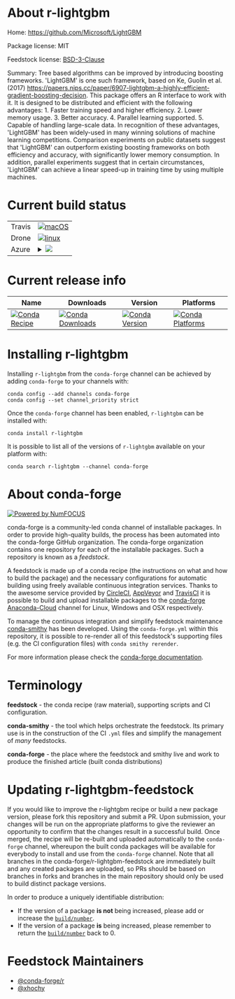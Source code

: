 About r-lightgbm
================

Home: https://github.com/Microsoft/LightGBM

Package license: MIT

Feedstock license: [BSD-3-Clause](https://github.com/conda-forge/r-lightgbm-feedstock/blob/master/LICENSE.txt)

Summary: Tree based algorithms can be improved by introducing boosting frameworks. 'LightGBM' is one such framework, based on Ke, Guolin et al. (2017) <https://papers.nips.cc/paper/6907-lightgbm-a-highly-efficient-gradient-boosting-decision>. This package offers an R interface to work with it. It is designed to be distributed and efficient with the following advantages: 1. Faster training speed and higher efficiency. 2. Lower memory usage. 3. Better accuracy. 4. Parallel learning supported. 5. Capable of handling large-scale data. In recognition of these advantages, 'LightGBM' has been widely-used in many winning solutions of machine learning competitions. Comparison experiments on public datasets suggest that 'LightGBM' can outperform existing boosting frameworks on both efficiency and accuracy, with significantly lower memory consumption. In addition, parallel experiments suggest that in certain circumstances, 'LightGBM' can achieve a linear speed-up in training time by using multiple machines.

Current build status
====================


<table><tr>
    <td>Travis</td>
    <td>
      <a href="https://travis-ci.com/conda-forge/r-lightgbm-feedstock">
        <img alt="macOS" src="https://img.shields.io/travis/com/conda-forge/r-lightgbm-feedstock/master.svg?label=macOS">
      </a>
    </td>
  </tr><tr>
    <td>Drone</td>
    <td>
      <a href="https://cloud.drone.io/conda-forge/r-lightgbm-feedstock">
        <img alt="linux" src="https://img.shields.io/drone/build/conda-forge/r-lightgbm-feedstock/master.svg?label=Linux">
      </a>
    </td>
  </tr>
    
  <tr>
    <td>Azure</td>
    <td>
      <details>
        <summary>
          <a href="https://dev.azure.com/conda-forge/feedstock-builds/_build/latest?definitionId=2385&branchName=master">
            <img src="https://dev.azure.com/conda-forge/feedstock-builds/_apis/build/status/r-lightgbm-feedstock?branchName=master">
          </a>
        </summary>
        <table>
          <thead><tr><th>Variant</th><th>Status</th></tr></thead>
          <tbody><tr>
              <td>linux_64_r_base3.6</td>
              <td>
                <a href="https://dev.azure.com/conda-forge/feedstock-builds/_build/latest?definitionId=2385&branchName=master">
                  <img src="https://dev.azure.com/conda-forge/feedstock-builds/_apis/build/status/r-lightgbm-feedstock?branchName=master&jobName=linux&configuration=linux_64_r_base3.6" alt="variant">
                </a>
              </td>
            </tr><tr>
              <td>linux_64_r_base4.0</td>
              <td>
                <a href="https://dev.azure.com/conda-forge/feedstock-builds/_build/latest?definitionId=2385&branchName=master">
                  <img src="https://dev.azure.com/conda-forge/feedstock-builds/_apis/build/status/r-lightgbm-feedstock?branchName=master&jobName=linux&configuration=linux_64_r_base4.0" alt="variant">
                </a>
              </td>
            </tr><tr>
              <td>linux_aarch64_r_base3.6</td>
              <td>
                <a href="https://dev.azure.com/conda-forge/feedstock-builds/_build/latest?definitionId=2385&branchName=master">
                  <img src="https://dev.azure.com/conda-forge/feedstock-builds/_apis/build/status/r-lightgbm-feedstock?branchName=master&jobName=linux&configuration=linux_aarch64_r_base3.6" alt="variant">
                </a>
              </td>
            </tr><tr>
              <td>linux_aarch64_r_base4.0</td>
              <td>
                <a href="https://dev.azure.com/conda-forge/feedstock-builds/_build/latest?definitionId=2385&branchName=master">
                  <img src="https://dev.azure.com/conda-forge/feedstock-builds/_apis/build/status/r-lightgbm-feedstock?branchName=master&jobName=linux&configuration=linux_aarch64_r_base4.0" alt="variant">
                </a>
              </td>
            </tr><tr>
              <td>linux_ppc64le_r_base3.6</td>
              <td>
                <a href="https://dev.azure.com/conda-forge/feedstock-builds/_build/latest?definitionId=2385&branchName=master">
                  <img src="https://dev.azure.com/conda-forge/feedstock-builds/_apis/build/status/r-lightgbm-feedstock?branchName=master&jobName=linux&configuration=linux_ppc64le_r_base3.6" alt="variant">
                </a>
              </td>
            </tr><tr>
              <td>linux_ppc64le_r_base4.0</td>
              <td>
                <a href="https://dev.azure.com/conda-forge/feedstock-builds/_build/latest?definitionId=2385&branchName=master">
                  <img src="https://dev.azure.com/conda-forge/feedstock-builds/_apis/build/status/r-lightgbm-feedstock?branchName=master&jobName=linux&configuration=linux_ppc64le_r_base4.0" alt="variant">
                </a>
              </td>
            </tr><tr>
              <td>osx_64_r_base3.6</td>
              <td>
                <a href="https://dev.azure.com/conda-forge/feedstock-builds/_build/latest?definitionId=2385&branchName=master">
                  <img src="https://dev.azure.com/conda-forge/feedstock-builds/_apis/build/status/r-lightgbm-feedstock?branchName=master&jobName=osx&configuration=osx_64_r_base3.6" alt="variant">
                </a>
              </td>
            </tr><tr>
              <td>osx_64_r_base4.0</td>
              <td>
                <a href="https://dev.azure.com/conda-forge/feedstock-builds/_build/latest?definitionId=2385&branchName=master">
                  <img src="https://dev.azure.com/conda-forge/feedstock-builds/_apis/build/status/r-lightgbm-feedstock?branchName=master&jobName=osx&configuration=osx_64_r_base4.0" alt="variant">
                </a>
              </td>
            </tr><tr>
              <td>osx_arm64</td>
              <td>
                <a href="https://dev.azure.com/conda-forge/feedstock-builds/_build/latest?definitionId=2385&branchName=master">
                  <img src="https://dev.azure.com/conda-forge/feedstock-builds/_apis/build/status/r-lightgbm-feedstock?branchName=master&jobName=osx&configuration=osx_arm64_" alt="variant">
                </a>
              </td>
            </tr><tr>
              <td>win_64_r_base3.6</td>
              <td>
                <a href="https://dev.azure.com/conda-forge/feedstock-builds/_build/latest?definitionId=2385&branchName=master">
                  <img src="https://dev.azure.com/conda-forge/feedstock-builds/_apis/build/status/r-lightgbm-feedstock?branchName=master&jobName=win&configuration=win_64_r_base3.6" alt="variant">
                </a>
              </td>
            </tr><tr>
              <td>win_64_r_base4.0</td>
              <td>
                <a href="https://dev.azure.com/conda-forge/feedstock-builds/_build/latest?definitionId=2385&branchName=master">
                  <img src="https://dev.azure.com/conda-forge/feedstock-builds/_apis/build/status/r-lightgbm-feedstock?branchName=master&jobName=win&configuration=win_64_r_base4.0" alt="variant">
                </a>
              </td>
            </tr>
          </tbody>
        </table>
      </details>
    </td>
  </tr>
</table>

Current release info
====================

| Name | Downloads | Version | Platforms |
| --- | --- | --- | --- |
| [![Conda Recipe](https://img.shields.io/badge/recipe-r--lightgbm-green.svg)](https://anaconda.org/conda-forge/r-lightgbm) | [![Conda Downloads](https://img.shields.io/conda/dn/conda-forge/r-lightgbm.svg)](https://anaconda.org/conda-forge/r-lightgbm) | [![Conda Version](https://img.shields.io/conda/vn/conda-forge/r-lightgbm.svg)](https://anaconda.org/conda-forge/r-lightgbm) | [![Conda Platforms](https://img.shields.io/conda/pn/conda-forge/r-lightgbm.svg)](https://anaconda.org/conda-forge/r-lightgbm) |

Installing r-lightgbm
=====================

Installing `r-lightgbm` from the `conda-forge` channel can be achieved by adding `conda-forge` to your channels with:

```
conda config --add channels conda-forge
conda config --set channel_priority strict
```

Once the `conda-forge` channel has been enabled, `r-lightgbm` can be installed with:

```
conda install r-lightgbm
```

It is possible to list all of the versions of `r-lightgbm` available on your platform with:

```
conda search r-lightgbm --channel conda-forge
```


About conda-forge
=================

[![Powered by NumFOCUS](https://img.shields.io/badge/powered%20by-NumFOCUS-orange.svg?style=flat&colorA=E1523D&colorB=007D8A)](http://numfocus.org)

conda-forge is a community-led conda channel of installable packages.
In order to provide high-quality builds, the process has been automated into the
conda-forge GitHub organization. The conda-forge organization contains one repository
for each of the installable packages. Such a repository is known as a *feedstock*.

A feedstock is made up of a conda recipe (the instructions on what and how to build
the package) and the necessary configurations for automatic building using freely
available continuous integration services. Thanks to the awesome service provided by
[CircleCI](https://circleci.com/), [AppVeyor](https://www.appveyor.com/)
and [TravisCI](https://travis-ci.com/) it is possible to build and upload installable
packages to the [conda-forge](https://anaconda.org/conda-forge)
[Anaconda-Cloud](https://anaconda.org/) channel for Linux, Windows and OSX respectively.

To manage the continuous integration and simplify feedstock maintenance
[conda-smithy](https://github.com/conda-forge/conda-smithy) has been developed.
Using the ``conda-forge.yml`` within this repository, it is possible to re-render all of
this feedstock's supporting files (e.g. the CI configuration files) with ``conda smithy rerender``.

For more information please check the [conda-forge documentation](https://conda-forge.org/docs/).

Terminology
===========

**feedstock** - the conda recipe (raw material), supporting scripts and CI configuration.

**conda-smithy** - the tool which helps orchestrate the feedstock.
                   Its primary use is in the construction of the CI ``.yml`` files
                   and simplify the management of *many* feedstocks.

**conda-forge** - the place where the feedstock and smithy live and work to
                  produce the finished article (built conda distributions)


Updating r-lightgbm-feedstock
=============================

If you would like to improve the r-lightgbm recipe or build a new
package version, please fork this repository and submit a PR. Upon submission,
your changes will be run on the appropriate platforms to give the reviewer an
opportunity to confirm that the changes result in a successful build. Once
merged, the recipe will be re-built and uploaded automatically to the
`conda-forge` channel, whereupon the built conda packages will be available for
everybody to install and use from the `conda-forge` channel.
Note that all branches in the conda-forge/r-lightgbm-feedstock are
immediately built and any created packages are uploaded, so PRs should be based
on branches in forks and branches in the main repository should only be used to
build distinct package versions.

In order to produce a uniquely identifiable distribution:
 * If the version of a package **is not** being increased, please add or increase
   the [``build/number``](https://docs.conda.io/projects/conda-build/en/latest/resources/define-metadata.html#build-number-and-string).
 * If the version of a package **is** being increased, please remember to return
   the [``build/number``](https://docs.conda.io/projects/conda-build/en/latest/resources/define-metadata.html#build-number-and-string)
   back to 0.

Feedstock Maintainers
=====================

* [@conda-forge/r](https://github.com/conda-forge/r/)
* [@xhochy](https://github.com/xhochy/)

